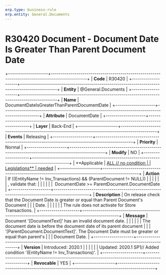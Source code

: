 ```yaml
---
erp.type: business-rule
erp.entity: General.Documents
---
```


# R30420 Document - Document Date Is Greater Than Parent Document Date
+--------------------+------------------------------------------------------------------------------------------------+
| **Code**           | R30420                                                                                         |
+--------------------+------------------------------------------------------------------------------------------------+
| **Entity**         | @General.Documents                                                                                       |
+--------------------+------------------------------------------------------------------------------------------------+
| **Name**           | DocumentDateIsGreaterThanParentDocumentDate                                                    |
+--------------------+------------------------------------------------------------------------------------------------+
| **Attribute**      | DocumentDate                                                                                   |
+--------------------+------------------------------------------------------------------------------------------------+
| **Layer**          | Back-End                                                                                       |
+--------------------+------------------------------------------------------------------------------------------------+
| **Events**         | Releasing                                                                                      |
+--------------------+------------------------------------------------------------------------------------------------+
| **Priority**       | Normal                                                                                         |
+--------------------+------------------------------------------------------------------------------------------------+
| **Modify**         | NO                                                                                             |
+--------------------+------------------------------------------------------------------------------------------------+
| **Applicable       | [ALL // no condition                                                                           |
| Legislations**     | needed](https://confluence.erp.net/display/techdoc/Country+Specific+Functionality)             |
+--------------------+------------------------------------------------------------------------------------------------+
| **Action**         | If ((EntityName != Inv_Transactions) && (ParentDocument != NULL))                              |
|                    |                                                                                                |
|                    | , validate that:                                                                               |
|                    |                                                                                                |
|                    |  DocumentDate \>= ParentDocument.DocumentDate                                                  |
+--------------------+------------------------------------------------------------------------------------------------+
| **Description**    | On release check that the Document Date is greater or equal than Parent Document\'s Document   |
|                    | Date.                                                                                          |
|                    |                                                                                                |
|                    | The rule does not activate for Store Transactions.                                             |
+--------------------+------------------------------------------------------------------------------------------------+
| **Message**        | Document \'\[DocumentText\]\' has an invalid document date.                                    |
|                    |                                                                                                |
|                    | The document date is before the document date of its parent document                           |
|                    | \'\[ParentDocument.DocumentText\]\'. The Document Date must be greater or equal than parent\'s |
|                    | Document Date.                                                                                 |
+--------------------+------------------------------------------------------------------------------------------------+
| **Version**        | Introduced: 2020.1                                                                             |
|                    |                                                                                                |
|                    | Updated: 2020.1 SP1// Added condition \'(EntityName != Inv_Transactions)\'.                    |
+--------------------+------------------------------------------------------------------------------------------------+
| **Revocable**      | YES                                                                                            |
+--------------------+------------------------------------------------------------------------------------------------+

  

  

  

